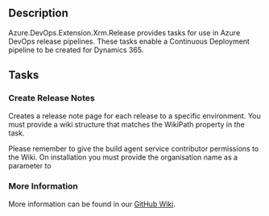 ## Description

Azure.DevOps.Extension.Xrm.Release provides tasks for use in Azure DevOps release pipelines. These tasks enable a Continuous Deployment pipeline to be created for Dynamics 365.

## Tasks

### Create Release Notes

Creates a release note page for each release to a specific environment. You must provide a wiki structure that matches the WikiPath property in the task.

Please remember to give the build agent service contributor permissions to the Wiki. On installation you must provide the organisation name as a parameter to


### More Information

More information can be found in our [GitHub Wiki](https://github.com/Capgemini/msft-release-extensions/wiki).